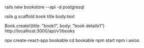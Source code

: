 rails new bookstore --api  -d postgresql

rails g scaffold book title body:text

Book.create!(title: "book1", body: "book details1")
http://localhost:3000/api/v1/books

npx create-react-app bookable
cd bookable
npm start
 npm i axios